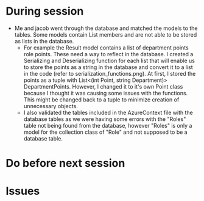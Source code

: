 # During session
- Me and jacob went through the database and matched the models to the tables. Some models contain List members and are not able to be stored as lists in the database. 
    * For example the Result model contains a list of department points role points. These need a way to reflect in the database. I created a Serializing and Deserializing function for each list that will enable us to store the points as a string in the database and convert it to a list in the code (refer to serialization_functions.png). At first, I stored the points as a tuple with List<(int Point, string Department)> DepartmentPoints. However, I changed it to it's own Point class because I thought it was causing some issues with the functions. This might be changed back to a tuple to minimize creation of unnecessary objects.
    * I also validated the tables included in the AzureContext file with the database tables as we were having some errors with the "Roles" table not being found from the database, however "Roles" is only a model for the collection class of "Role" and not supposed to be a database table.

# Do before next session

# Issues
